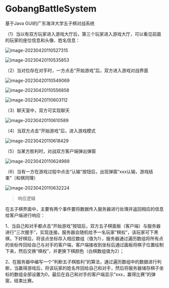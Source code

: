 # GobangBattleSystem
基于Java GUI的广东海洋大学五子棋对战系统

（1）当以有双方玩家进入游戏大厅后，第三个玩家进入游戏大厅，可以看见前面的玩家的座位信息和头像、姓名信息：

![image-20230420110527315](https://cocochimp-img.oss-cn-beijing.aliyuncs.com/23-03/20230420110527.png)

![image-20230420110535853](https://cocochimp-img.oss-cn-beijing.aliyuncs.com/23-03/20230420110535.png)

 

（2）当对位存在对手时，一方点击“开始游戏”后，双方进入游戏对战界面

![image-20230420110549069](https://cocochimp-img.oss-cn-beijing.aliyuncs.com/23-03/20230420110549.png)

![image-20230420110556858](https://cocochimp-img.oss-cn-beijing.aliyuncs.com/23-03/20230420110556.png)

![image-20230420110603112](https://cocochimp-img.oss-cn-beijing.aliyuncs.com/23-03/20230420110603.png)



（3）聊天室中，双方可实现聊天

![image-20230420110610589](https://cocochimp-img.oss-cn-beijing.aliyuncs.com/23-03/20230420110610.png)

 

（4）当双方点击“开始游戏”后，进入游戏模式

![image-20230420110618429](https://cocochimp-img.oss-cn-beijing.aliyuncs.com/23-03/20230420110618.png)

 

（5）当某方胜利时，对战双方客户端弹出弹窗

![image-20230420110624989](https://cocochimp-img.oss-cn-beijing.aliyuncs.com/23-03/20230420110625.png)

 

 

（6）当有一方在游戏过程中点击“认输”按钮后，出现弹窗“xxx认输，游戏结束”（和棋同理）

![image-20230420110632224](https://cocochimp-img.oss-cn-beijing.aliyuncs.com/23-03/20230420110632.png)



> 响应逻辑

在五子棋界面中，主要有两个事件要将数据传入服务器进行处理并返回相应的信息给客户端进行响应：

1、当自己和对手都点击“开始游戏”按钮后，双方五子棋面板（客户端）与服务器进行“三次握手”，实现连接。服务器会随机给予一名玩家“棋权”，该玩家可下黑棋，下好棋后，将该点坐标存入相应数组（值为1），服务器通过遍历数组将所有点的坐标传回给自己与对手的客户端，客户端接收到坐标后通过画板将棋子位置绘制下来，然后交换“棋权”，并更换下棋颜色（白棋数组值为2）；

2、在服务器中编写一个“判断五子棋胜利”的算法，通过遍历数组中的数据进行判断，当赢得游戏后，将该玩家的姓名传回给自己和对手，然后将服务器储存棋子坐标的数组全部设置为0，最后在自己和对手的客户端显示“xxx，赢得比赛”的弹窗，结束比赛。
